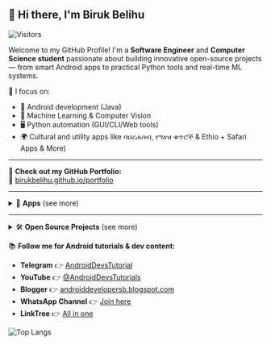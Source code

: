 ## 👋 Hi there, I'm Biruk Belihu

![Visitors](https://visitor-badge.laobi.icu/badge?page_id=birukbelihu.BirukBelihu)

Welcome to my GitHub Profile! I'm a **Software Engineer** and **Computer Science student** passionate about building innovative open-source projects — from smart Android apps to practical Python tools and real-time ML systems.

🎯 I focus on:
- 📱 Android development (Java)
- 🧠 Machine Learning & Computer Vision
- 🖥️ Python automation (GUI/CLI/Web tools)
- 🌍 Cultural and utility apps like ባህረሐሳብ, የግዕዝ ቁጥሮች & Ethio + Safari Apps & More)

---

📌 **Check out my GitHub Portfolio:**  
🔗 [birukbelihu.github.io/portfolio](https://birukbelihu.github.io/portfolio/)

---

<details>
<summary>📂 <strong>Apps</strong> (see more)</summary>

### 🔶 ባሕረሐሳብ 
A modern Ethiopian calendar that shows **Ethiopian Orthodox Tewahido Church** holidays, fasting periods, and church events based on traditional Bahere Hasab calculations.

<a href='https://com-bibelapps-baherehasab.en.uptodown.com/android' title='Download ባህረሐሳብ' >
                <img src='https://stc.utdstc.com/img/mediakit/download-gio-big-b.png' alt='Download ባህረሐሳብ'>
                </a>

### 🔢 Geez Numbers App  
Easily convert between **Geez (ግዕዝ)** and Arabic numerals. This app is great for students, educators, and anyone learning or working with Ethiopia’s traditional numbering system.

<a href='https://com-bibelapps-geeznumbers.en.uptodown.com/android' title='Download Geez Numbers'>
  <img src='https://stc.utdstc.com/img/mediakit/download-gio-big-b.png' alt='Download Geez Numbers' width='200'>
</a>

---

### 📱 Ethio+ Safari App  
A lightweight, fast, and user-friendly **Ethio Telecom** & **Safaricom** USSD Services ciient for Ethiopian users. It simplifies common Ethio Telecom & Safaricom USSD services like balance check, airtime transfer, package subscriptions, and more — all in one place.

<a href='https://ethio-plus-safari.en.uptodown.com/android' title='Download Ethio+ Safari'>
  <img src='https://stc.utdstc.com/img/mediakit/download-gio-big-b.png' alt='Download Ethio+ Safari' width='200'>
</a>
</details>

---

<details>
<summary>🛠️ <strong>Open Source Projects</strong> (see more)</summary>

### 🔢 pynum2words  
A multilingual Python library that converts numbers to words and vice versa.  
Supports **Amharic, English, Hindi, Spanish, Swahili, German, Japanese**, and more.  
Great for localization, fintech, and educational apps.

[![PyPI](https://img.shields.io/pypi/v/pynum2words?color=brightgreen&logo=python)](https://pypi.org/project/pynum2words)  
[![GitHub Repo](https://img.shields.io/badge/View_on_GitHub-blue?logo=github)](https://github.com/birukbelihu/pynum2words)

---

### 😷 FaceMaskDetector  
A Real Time face mask detection using Computer Vision & Machine Learning in Python.

[![GitHub Repo](https://img.shields.io/badge/View_on_GitHub-blue?logo=github)](https://github.com/birukbelihu/FaceMaskDetector)

---

### 🎭 BlurMe  
A simple yet powerful face anonymizer using Computer Vision & Deep Learning in Python.

[![GitHub Repo](https://img.shields.io/badge/View_on_GitHub-blue?logo=github)](https://github.com/birukbelihu/BlurMe)

---

### ⚡ QuickDart (Visual Studio Code Extension)  
A powerful Visual Studio Code extension that helps developers:  
- Run Dart programs directly inside Visual Studio Code  
- Auto-guide Dart SDK installation if not already installed

[![VS Code Marketplace](https://img.shields.io/visual-studio-marketplace/v/birukbelihu.quickdart?label=VS%20Code%20Marketplace&logo=visualstudiocode&color=blue)](https://marketplace.visualstudio.com/items?itemName=birukbelihu.quickdart)  
[![GitHub Repo](https://img.shields.io/badge/View_on_GitHub-blue?logo=github)](https://github.com/birukbelihu/quickdart)

</details>

📚 **Follow me for Android tutorials & dev content:**
- **Telegram** 👉 [AndroidDevsTutorial](https://t.me/androiddevstutorial)
- **YouTube** 👉 [@AndroidDevsTutorials](https://youtube.com/@AndroidDevsTutorials)
- **Blogger** 👉 [androiddevelopersb.blogspot.com](https://androiddevelopersb.blogspot.com)
- **WhatsApp Channel** 👉 [Join here](https://whatsapp.com/channel/0029VaXEKtjJ3jv1OrvgOA3K)
- **LinkTree** 👉 [All in one](https://linktr.ee/androiddeveloperspage)

![Top Langs](https://github-readme-stats.vercel.app/api/top-langs/?username=birukbelihu&layout=compact&langs_count=8&hide=html)